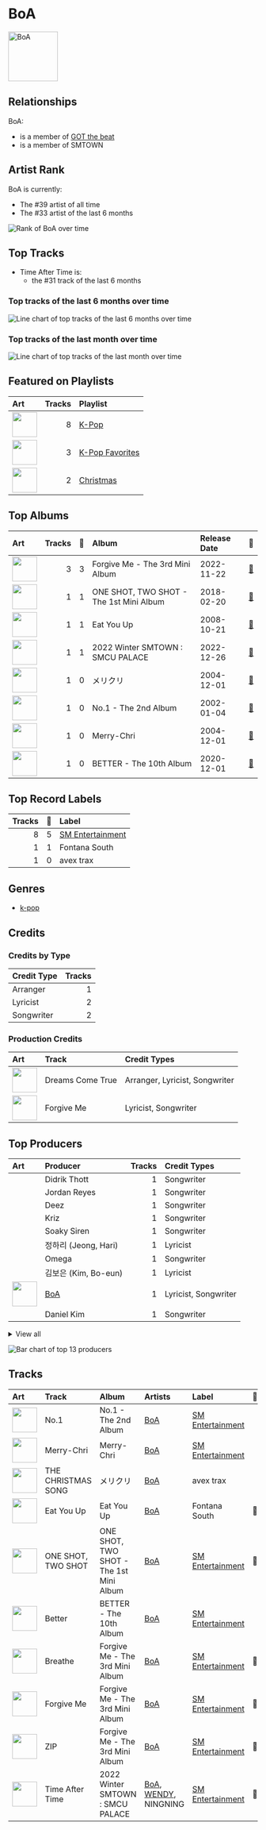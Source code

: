 
# BoA


<img src="https://i.scdn.co/image/ab6761610000e5eb1b86652b4761cbc4d3bc791f" alt="BoA" width="100" />

## Relationships

BoA:
- is a member of [GOT the beat](../got_the_beat/overview.md)
- is a member of SMTOWN

## Artist Rank
BoA is currently:
- The #39 artist of all time
- The #33 artist of the last 6 months

![Rank of BoA over time](../../images/artists/boa/rank_time_series.png)
## Top Tracks

- Time After Time is:
    - the #31 track of the last 6 months

### Top tracks of the last 6 months over time

![Line chart of top tracks of the last 6 months over time](../../images/artists/boa/track_rank_time_series_medium_term.png)

### Top tracks of the last month over time

![Line chart of top tracks of the last month over time](../../images/artists/boa/track_rank_time_series_short_term.png)
## Featured on Playlists
| Art | Tracks | Playlist |
|:---|---:|:---|
| <img src="https://mosaic.scdn.co/640/ab67616d0000b273505190077497c230422f2934ab67616d0000b2737dd8f95320e8ef08aa121dfeab67616d0000b2738164cd1a2e03b7ca2db9ff5eab67616d0000b273ff7c2dfd0ed9b2cf6bf9c818" alt="" width="50" /> | 8 | [K-Pop](../../playlists/k_pop/overview.md) |
| <img src="https://mosaic.scdn.co/640/ab67616d0000b2734ed058b71650a6ca2c04adffab67616d0000b2736772cf096be8acc1df092519ab67616d0000b2738c4a282e84a53c1c8acf129aab67616d0000b273d8cc2281fcd4519ca020926b" alt="" width="50" /> | 3 | [K-Pop Favorites](../../playlists/k_pop_favorites/overview.md) |
| <img src="https://mosaic.scdn.co/640/ab67616d0000b2730c053ee476f7ce576369241eab67616d0000b273147deb4de023d171b2a0868dab67616d0000b2732a0face7d69df61c20a6db2bab67616d0000b2737c78b57a88c7c109176bc999" alt="" width="50" /> | 2 | [Christmas](../../playlists/christmas/overview.md) |

## Top Albums

| Art | Tracks | 💚 | Album | Release Date | 🔗 |
|:---|---:|---:|:---|:---|:---|
| <img src="https://i.scdn.co/image/ab67616d0000b273f422ff6b7d82ac38f7821d46" alt="" width="50" /> | 3 | 3 | Forgive Me - The 3rd Mini Album | 2022-11-22 | [🔗](https://open.spotify.com/album/0vufEpmNpfB9NUPLkbIBN7) |
| <img src="https://i.scdn.co/image/ab67616d0000b273b9283570dfc45e043afe104f" alt="" width="50" /> | 1 | 1 | ONE SHOT, TWO SHOT - The 1st Mini Album | 2018-02-20 | [🔗](https://open.spotify.com/album/04gRvDvXy6ctlFxI3G7Wd5) |
| <img src="https://i.scdn.co/image/ab67616d0000b2735f90ab96d121ae92f4f763a6" alt="" width="50" /> | 1 | 1 | Eat You Up | 2008-10-21 | [🔗](https://open.spotify.com/album/1lXXKmt06BzHY1GhfY836k) |
| <img src="https://i.scdn.co/image/ab67616d0000b273f184dfda8eaeac06fff5e14e" alt="" width="50" /> | 1 | 1 | 2022 Winter SMTOWN : SMCU PALACE | 2022-12-26 | [🔗](https://open.spotify.com/album/1HwnXJfZx8N8qDfzwUbxcw) |
| <img src="https://i.scdn.co/image/ab67616d0000b2731320580741caccf7a285ebc3" alt="" width="50" /> | 1 | 0 | メリクリ | 2004-12-01 | [🔗](https://open.spotify.com/album/082g95CJ0YhcNAjxf2MMgT) |
| <img src="https://i.scdn.co/image/ab67616d0000b273e9e1fd55a8798bc0a49fe28c" alt="" width="50" /> | 1 | 0 | No.1 - The 2nd Album | 2002-01-04 | [🔗](https://open.spotify.com/album/4Se5tmG7Dc1WKJYr4o5gXz) |
| <img src="https://i.scdn.co/image/ab67616d0000b2736e846cd9e1fe57297399af55" alt="" width="50" /> | 1 | 0 | Merry-Chri | 2004-12-01 | [🔗](https://open.spotify.com/album/4oqQrLd2zP701hWtcGx0Vr) |
| <img src="https://i.scdn.co/image/ab67616d0000b273beb813f48fd0a37fe0969024" alt="" width="50" /> | 1 | 0 | BETTER - The 10th Album | 2020-12-01 | [🔗](https://open.spotify.com/album/3YXfuI3E6OxcrtXnjAgNkM) |

## Top Record Labels

| Tracks | 💚 | Label |
|---:|---:|:---|
| 8 | 5 | [SM Entertainment](../../labels/sm_entertainment/overview.md) |
| 1 | 1 | Fontana South |
| 1 | 0 | avex trax |

## Genres

- [k-pop](../../genres/k_pop/overview.md)

## Credits

### Credits by Type

| Credit Type | Tracks |
|:---|---:|
| Arranger | 1 |
| Lyricist | 2 |
| Songwriter | 2 |

### Production Credits

| Art | Track | Credit Types |
|:---|:---|:---|
| <img src="https://i.scdn.co/image/ab67616d0000b2735b1ee39743c40b88a80b4ccf" alt="" width="50" /> | Dreams Come True | Arranger, Lyricist, Songwriter |
| <img src="https://i.scdn.co/image/ab67616d0000b273f422ff6b7d82ac38f7821d46" alt="" width="50" /> | Forgive Me | Lyricist, Songwriter |

## Top Producers

| Art | Producer | Tracks | Credit Types |
|:---|:---|---:|:---|
| | Didrik Thott | 1 | Songwriter |
| | Jordan Reyes | 1 | Songwriter |
| | Deez | 1 | Songwriter |
| | Kriz | 1 | Songwriter |
| | Soaky Siren | 1 | Songwriter |
| | 정하리 (Jeong, Hari) | 1 | Lyricist |
| | Omega | 1 | Songwriter |
| | 김보은 (Kim, Bo-eun) | 1 | Lyricist |
| <img src="https://i.scdn.co/image/ab6761610000e5eb1b86652b4761cbc4d3bc791f" alt="" width="50" /> | [BoA](overview.md) | 1 | Lyricist, Songwriter |
| | Daniel Kim | 1 | Songwriter |


<details>
<summary>View all</summary>

| Art | Producer | Tracks | Credit Types |
|:---|:---|---:|:---|
| | Brooke Tomlinson | 1 | Songwriter |
| | SAAY | 1 | Songwriter |
| | Ryan Williamson | 1 | Songwriter |

</details>


![Bar chart of top 13 producers](../../images/artists/boa/producers.png)
## Tracks

| Art | Track | Album | Artists | Label | 💚 | 🔗 |
|:---|:---|:---|:---|:---|:---|:---|
| <img src="https://i.scdn.co/image/ab67616d0000b273e9e1fd55a8798bc0a49fe28c" alt="" width="50" /> | No.1 | No.1 - The 2nd Album | [BoA](overview.md) | [SM Entertainment](../../labels/sm_entertainment) | | [🔗](https://open.spotify.com/track/4RtHEggWfFWknuAsRdkyku) |
| <img src="https://i.scdn.co/image/ab67616d0000b2736e846cd9e1fe57297399af55" alt="" width="50" /> | Merry-Chri | Merry-Chri | [BoA](overview.md) | [SM Entertainment](../../labels/sm_entertainment) | | [🔗](https://open.spotify.com/track/3yVUAgXBPozhKKeXphiTY3) |
| <img src="https://i.scdn.co/image/ab67616d0000b2731320580741caccf7a285ebc3" alt="" width="50" /> | THE CHRISTMAS SONG | メリクリ | [BoA](overview.md) | avex trax | | [🔗](https://open.spotify.com/track/5K7s4e0uakvrNmBxclGhDZ) |
| <img src="https://i.scdn.co/image/ab67616d0000b2735f90ab96d121ae92f4f763a6" alt="" width="50" /> | Eat You Up | Eat You Up | [BoA](overview.md) | Fontana South | 💚 | [🔗](https://open.spotify.com/track/3lrwnoggORNfLs0jiGqBhA) |
| <img src="https://i.scdn.co/image/ab67616d0000b273b9283570dfc45e043afe104f" alt="" width="50" /> | ONE SHOT, TWO SHOT | ONE SHOT, TWO SHOT - The 1st Mini Album | [BoA](overview.md) | [SM Entertainment](../../labels/sm_entertainment) | 💚 | [🔗](https://open.spotify.com/track/1OWxlgwPtWuEvGkH8uS1Tj) |
| <img src="https://i.scdn.co/image/ab67616d0000b273beb813f48fd0a37fe0969024" alt="" width="50" /> | Better | BETTER - The 10th Album | [BoA](overview.md) | [SM Entertainment](../../labels/sm_entertainment) | | [🔗](https://open.spotify.com/track/2k44rKotfi2k55hwwiCImN) |
| <img src="https://i.scdn.co/image/ab67616d0000b273f422ff6b7d82ac38f7821d46" alt="" width="50" /> | Breathe | Forgive Me - The 3rd Mini Album | [BoA](overview.md) | [SM Entertainment](../../labels/sm_entertainment) | 💚 | [🔗](https://open.spotify.com/track/2Y79S1WsgBZbCC3BJi1Z01) |
| <img src="https://i.scdn.co/image/ab67616d0000b273f422ff6b7d82ac38f7821d46" alt="" width="50" /> | Forgive Me | Forgive Me - The 3rd Mini Album | [BoA](overview.md) | [SM Entertainment](../../labels/sm_entertainment) | 💚 | [🔗](https://open.spotify.com/track/4TXo3KpvdwHSdrPJlWDfgn) |
| <img src="https://i.scdn.co/image/ab67616d0000b273f422ff6b7d82ac38f7821d46" alt="" width="50" /> | ZIP | Forgive Me - The 3rd Mini Album | [BoA](overview.md) | [SM Entertainment](../../labels/sm_entertainment) | 💚 | [🔗](https://open.spotify.com/track/0IaT9XnG72sPXvUAsYdEzC) |
| <img src="https://i.scdn.co/image/ab67616d0000b273f184dfda8eaeac06fff5e14e" alt="" width="50" /> | Time After Time | 2022 Winter SMTOWN : SMCU PALACE | [BoA](overview.md), [WENDY](../wendy/overview.md), NINGNING | [SM Entertainment](../../labels/sm_entertainment) | 💚 | [🔗](https://open.spotify.com/track/6LGcOydwjfaquaRgJwlPkK) |
